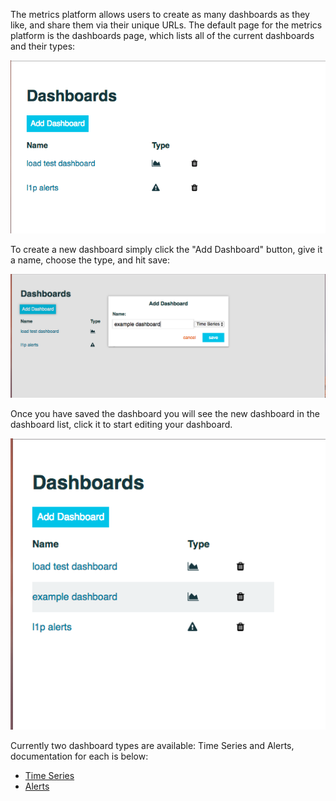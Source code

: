 The metrics platform allows users to create as many dashboards as they like, and share them via their unique URLs. The
default page for the metrics platform is the dashboards page, which lists all of the current dashboards and their types:

![Dashboards Page](images/dashboards/dashboards_page.png)


To create a new dashboard simply click the "Add Dashboard" button, give it a name, choose the type, and hit save:

![Create Dashboard Dialog](images/dashboards/create_dashboard.png)

Once you have saved the dashboard you will see the new dashboard in the dashboard list, click it to start editing your
dashboard.

![Dashboard Created](images/dashboards/dashboard_created.png)

Currently two dashboard types are available: Time Series and Alerts, documentation for each is below:

* [Time Series](time-series.md)
* [Alerts](alerts.md)
